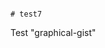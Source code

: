                                                                                                                                                                                                                                                                                                                                                                                                                                                                                                                                    # test7
Test "graphical-gist"